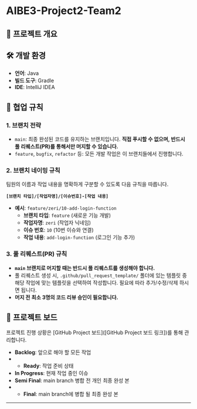 # AIBE3-Project2-Team2

## 📝 프로젝트 개요



## 🛠️ 개발 환경

* **언어**: Java
* **빌드 도구**: Gradle
* **IDE**: IntelliJ IDEA

## 🤝 협업 규칙

### 1. **브랜치 전략**

* `main`: 최종 완성된 코드를 유지하는 브랜치입니다. **직접 푸시할 수 없으며, 반드시 풀 리퀘스트(PR)를 통해서만 머지할 수 있습니다.**
* `feature`, `bugfix`, `refactor` 등: 모든 개발 작업은 이 브랜치들에서 진행합니다.

### 2. **브랜치 네이밍 규칙**

팀원의 이름과 작업 내용을 명확하게 구분할 수 있도록 다음 규칙을 따릅니다.

**`[브랜치 타입]/[작업자명]/[이슈번호]-[작업 내용]`**

* **예시**: `feature/zeri/10-add-login-function`
    * **브랜치 타입**: `feature` (새로운 기능 개발)
    * **작업자명**: `zeri` (작업자 닉네임)
    * **이슈 번호**: `10` (10번 이슈와 연결)
    * **작업 내용**: `add-login-function` (로그인 기능 추가)

### 3. **풀 리퀘스트(PR) 규칙**

* **`main` 브랜치로 머지할 때는 반드시 풀 리퀘스트를 생성해야 합니다.**
* 풀 리퀘스트 생성 시, `.github/pull_request_template/` 폴더에 있는 템플릿 중 해당 작업에 맞는 템플릿을 선택하여 작성합니다. 필요에 따라 추가/수정/삭제 하시면 됩니다.
* **머지 전 최소 3명의 코드 리뷰 승인이 필요합니다.**

## 📂 프로젝트 보드

프로젝트 진행 상황은 [GitHub Project 보드]([GitHub Project 보드 링크])를 통해 관리합니다.

* **Backlog**: 앞으로 해야 할 모든 작업
* * **Ready**: 작업 준비 상태
* **In Progress**: 현재 작업 중인 이슈
* **Semi Final**: main branch 병합 전 개인 최종 완성 본
* * **Final**: main branch에 병합 될 최종 완성 본

---
